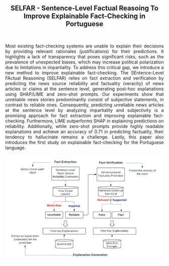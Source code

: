 <h2 align="center"> SELFAR - Sentence-Level Factual Reasoing To Improve Explainable Fact-Checking in Portuguese </h2>  

</br>
<p align="justify"> Most existing fact-checking systems are unable to explain their decisions by providing relevant rationales (justifications) for their predictions. It highlights a lack of transparency that poses significant risks, such as the prevalence of unexpected biases, which may increase political polarization due to limitations in impartiality. To address this critical gap, we introduce a new method to improve explainable fact-checking. The SEntence-Level FActual Reasoning (SELFAR) relies on fact extraction and verification by predicting the news source reliability and factuality (veracity) of news articles or claims at the sentence level, generating post-hoc explanations using SHAP/LIME and zero-shot prompts. Our experiments show that unreliable news stories predominantly consist of subjective statements, in contrast to reliable ones. Consequently, predicting unreliable news articles at the sentence level by analyzing impartiality and subjectivity is a promising approach for fact extraction and improving explainable fact-checking. Furthermore, LIME outperforms SHAP in explaining predictions on reliability. Additionally, while zero-shot prompts provide highly readable explanations and achieve an accuracy of 0.71 in predicting factuality, their tendency to hallucinate remains a challenge. Lastly, this paper also introduces the first study on explainable fact-checking for the Portuguese language. 
</p> 


 ![SSC-logo-300x171](https://github.com/franciellevargas/franciellevargas.github.io/blob/5a2d7baf37291cc83a10632b11c3341e44358fe7/img/selfar.png)

 
